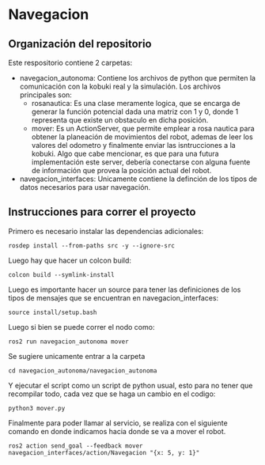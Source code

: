 # Navegacion
## Organización del repositorio
Este respositorio contiene 2 carpetas: 
- navegacion_autonoma: Contiene los archivos de python que permiten la comunicación con 
la kobuki real y la simulación. Los archivos
principales son: 
    - rosanautica: Es una clase meramente logica, que se encarga de generar la función potencial dada una matriz con     1 y 0, donde 1 representa que existe un obstaculo en dicha posición. 
    - mover: Es un ActionServer, que permite emplear a rosa nautica para obtener la planeación de movimientos del robot, ademas de leer los valores del odometro y finalmente enviar las isntrucciones a la kobuki. Algo que cabe mencionar, es que para una futura implementación este server, debería conectarse con alguna fuente de información que provea la posición actual del robot. 
- navegacion_interfaces: Unicamente contiene la definción de los tipos de datos necesarios para usar navegación. 
## Instrucciones para correr el proyecto
Primero es necesario instalar las dependencias adicionales:
```
rosdep install --from-paths src -y --ignore-src
```
Luego hay que hacer un colcon build: 
```
colcon build --symlink-install
```
Luego es importante hacer un source para tener las definiciones de los tipos de mensajes que se encuentran en navegacion_interfaces: 
```
source install/setup.bash
```
Luego si bien se puede correr el nodo como:
```
ros2 run navegacion_autonoma mover

```
Se sugiere unicamente entrar a la carpeta 
```
cd navegacion_autonoma/navegacion_autonoma

```
Y ejecutar el script como un script de python usual, esto para no tener que recompilar todo, cada vez que se haga un cambio en el codigo: 
```
python3 mover.py
```
Finalmente para poder llamar al servicio, se 
realiza con el siguiente comando en donde indicamos hacia donde se va a mover el robot.
```
ros2 action send_goal --feedback mover navegacion_interfaces/action/Navegacion "{x: 5, y: 1}"
```
